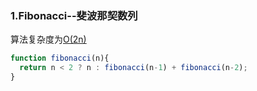
### 1.Fibonacci--斐波那契数列

算法复杂度为[O(2n)](http://stackoverflow.com/questions/360748/computational-complexity-of-fibonacci-sequence/360773#360773)

```js
function fibonacci(n){
  return n < 2 ? n : fibonacci(n-1) + fibonacci(n-2); 
}
```
